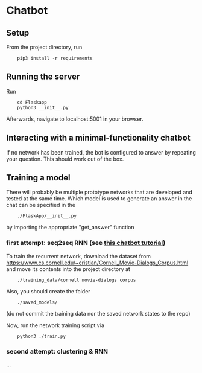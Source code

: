 # Chatbot

## Setup

From the project directory, run

        pip3 install -r requirements
        
## Running the server

Run

        cd Flaskapp
        python3 __init__.py

Afterwards, navigate to localhost:5001 in your browser.

## Interacting with a minimal-functionality chatbot

If no network has been trained, the bot is configured
to answer by repeating your question. This should work
out of the box.

## Training a model 

There will probably be multiple prototype networks that are developed and 
tested at the same time. Which model is used to generate an answer in the chat 
can be specified in the 

        ./FlaskApp/__init__.py

by importing the appropriate "get_answer" function

### first attempt: seq2seq RNN (see [this chatbot tutorial](https://pytorch.org/tutorials/beginner/chatbot_tutorial.html))

To train the recurrent network, download the dataset from 
https://www.cs.cornell.edu/~cristian/Cornell_Movie-Dialogs_Corpus.html
and move its contents into the project directory at

        ./training_data/cornell movie-dialogs corpus

Also, you should create the folder

        ./saved_models/
        
(do not commit the training data nor the saved 
network states to the repo)
        
Now, run the network training script via

        python3 ./train.py

### second attempt: clustering & RNN

...

